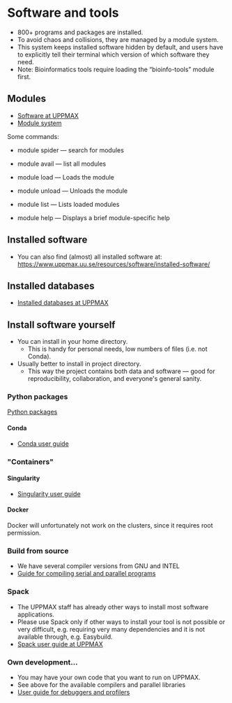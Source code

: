 # Software and tools

- 800+ programs and packages are installed.
- To avoid chaos and collisions, they are managed by a module system.
- This system keeps installed software hidden by default, and users have to explicitly tell their terminal which version of which software they need.
- Note: Bioinformatics tools require loading the “bioinfo-tools” module first.

## Modules

- [Software at UPPMAX](https://www.uppmax.uu.se/resources/software/)
- [Module system](https://www.uppmax.uu.se/resources/software/module-system/)

Some commands:

- module spider <name> — search for modules

- module avail  — list all modules

- module load <module name> — Loads the module

- module unload <module name> — Unloads the module

- module list — Lists loaded modules

- module help <module name> — Displays a brief module-specific help


## Installed software
- You can also find (almost) all installed software at:
    https://www.uppmax.uu.se/resources/software/installed-software/
  
## Installed databases
- [Installed databases at UPPMAX](https://www.uppmax.uu.se/resources/databases/)

## Install software yourself
- You can install in your home directory.
  - This is handy for personal needs, low numbers of files (i.e. not Conda).
- Usually better to install in project directory.
  - This way the project contains both data and software — good for reproducibility, collaboration, and everyone's general sanity.

### Python packages
[Python packages](https://uppmax.uu.se/support/user-guides/python-user-guide/)

#### Conda
- [Conda user guide](https://www.uppmax.uu.se/support/user-guides/conda-user-guide/)

### "Containers"
#### Singularity
- [Singularity user guide](https://www.uppmax.uu.se/support/user-guides/singularity-user-guide/)

#### Docker
Docker will unfortunately not work on the clusters, since it requires root permission.

### Build from source
- We have several compiler versions from GNU and INTEL
- [Guide for compiling serial and parallel programs](https://www.uppmax.uu.se/support/user-guides/mpi-and-openmp-user-guide/)
    
### Spack
- The UPPMAX staff has already other ways to install most software applications. 
- Please use Spack only if other ways to install your tool is not possible or very difficult, e.g. requiring very many dependencies and it is not available through, e.g. Easybuild.
- [Spack user guide at UPPMAX](https://www.uppmax.uu.se/support/user-guides/spack-on-uppmax/)

### Own development...
- You may have your own code that you want to run on UPPMAX.
- See above for the available compilers and parallel libraries
- [User guide for debuggers and profilers](https://www.uppmax.uu.se/support/user-guides/debuggers-and-profiling-tools/)


